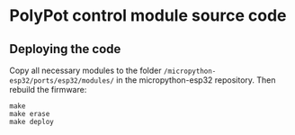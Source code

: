 # PolyPot control module source code

## Deploying the code

Copy all necessary modules to the folder `/micropython-esp32/ports/esp32/modules/` in the micropython-esp32 repository.
Then rebuild the firmware:
```
make
make erase
make deploy
```
